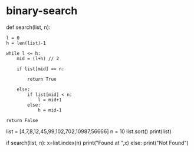 # binary-search
def search(list, n):

    l = 0
    h = len(list)-1

    while l <= h:
        mid = (l+h) // 2

        if list[mid] == n:
            
            return True
    
        else:
            if list[mid] < n:
                l = mid+1
            else:
                h = mid-1

    return False



list = [4,7,8,12,45,99,102,702,10987,56666]
n = 10
list.sort()
print(list)


if search(list, n):
    x=list.index(n)
    print("Found at ",x)
else:
    print("Not Found")
